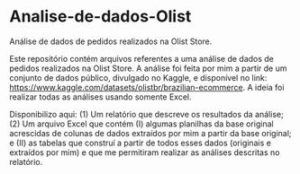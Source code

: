 # Analise-de-dados-Olist
Análise de dados de pedidos realizados na Olist Store.

Este repositório contém arquivos referentes a uma análise de dados de pedidos realizados na Olist Store. A análise foi feita por mim a partir
de um conjunto de dados público, divulgado no Kaggle, e disponível no link: https://www.kaggle.com/datasets/olistbr/brazilian-ecommerce.
A ideia foi realizar todas as análises usando somente Excel.

Disponibilizo aqui:
(1) Um relatório que descreve os resultados da análise;
(2) Um arquivo Excel que contém (I) algumas planilhas da base original acrescidas de colunas de dados extraídos por mim a partir da base original; e (II)
as tabelas que construí a partir de todos esses dados (originais e extraídos por mim) e que me permitiram realizar as análises descritas no relatório.
